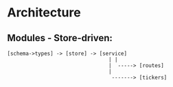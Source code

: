 # Architecture

## Modules - Store-driven:
    [schema->types] -> [store] -> [service]
                                     | |
                                     |  -----> [routes]
                                     |
                                      -------> [tickers]


